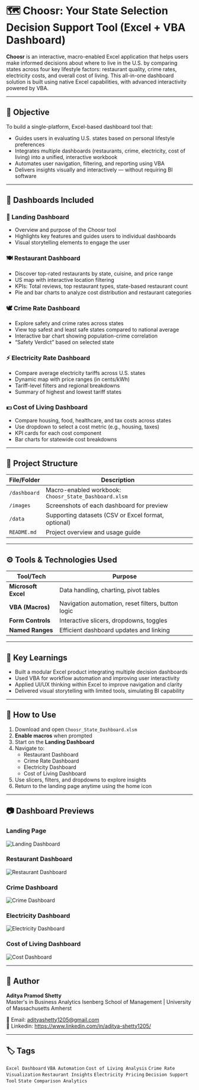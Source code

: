 # 🗺️ Choosr: Your State Selection Decision Support Tool (Excel + VBA Dashboard)

**Choosr** is an interactive, macro-enabled Excel application that helps users make informed decisions about where to live in the U.S. by comparing states across four key lifestyle factors: restaurant quality, crime rates, electricity costs, and overall cost of living. This all-in-one dashboard solution is built using native Excel capabilities, with advanced interactivity powered by VBA.

---

## 🎯 Objective

To build a single-platform, Excel-based dashboard tool that:

- Guides users in evaluating U.S. states based on personal lifestyle preferences
- Integrates multiple dashboards (restaurants, crime, electricity, cost of living) into a unified, interactive workbook
- Automates user navigation, filtering, and reporting using VBA
- Delivers insights visually and interactively — without requiring BI software

---

## 🧩 Dashboards Included

### 🔹 Landing Dashboard
- Overview and purpose of the Choosr tool
- Highlights key features and guides users to individual dashboards
- Visual storytelling elements to engage the user

### 🍽️ Restaurant Dashboard
- Discover top-rated restaurants by state, cuisine, and price range
- US map with interactive location filtering
- KPIs: Total reviews, top restaurant types, state-based restaurant count
- Pie and bar charts to analyze cost distribution and restaurant categories

### 🕊️ Crime Rate Dashboard
- Explore safety and crime rates across states
- View top safest and least safe states compared to national average
- Interactive bar chart showing population-crime correlation
- “Safety Verdict” based on selected state

### ⚡ Electricity Rate Dashboard
- Compare average electricity tariffs across U.S. states
- Dynamic map with price ranges (in cents/kWh)
- Tariff-level filters and regional breakdowns
- Summary of highest and lowest tariff states

### 💵 Cost of Living Dashboard
- Compare housing, food, healthcare, and tax costs across states
- Use dropdown to select a cost metric (e.g., housing, taxes)
- KPI cards for each cost component
- Bar charts for statewide cost breakdowns

---

## 📁 Project Structure

| File/Folder     | Description                                                        |
|-----------------|--------------------------------------------------------------------|
| `/dashboard`    | Macro-enabled workbook: `Choosr_State_Dashboard.xlsm`             |
| `/images`       | Screenshots of each dashboard for preview                         |
| `/data`         | Supporting datasets (CSV or Excel format, optional)               |
| `README.md`     | Project overview and usage guide                                   |

---

## ⚙️ Tools & Technologies Used

| Tool/Tech        | Purpose                                              |
|------------------|------------------------------------------------------|
| **Microsoft Excel** | Data handling, charting, pivot tables              |
| **VBA (Macros)**     | Navigation automation, reset filters, button logic |
| **Form Controls**    | Interactive slicers, dropdowns, toggles            |
| **Named Ranges**     | Efficient dashboard updates and linking            |

---

## 🧠 Key Learnings

- Built a modular Excel product integrating multiple decision dashboards
- Used VBA for workflow automation and improving user interactivity
- Applied UI/UX thinking within Excel to improve navigation and clarity
- Delivered visual storytelling with limited tools, simulating BI capability

---

## 🚀 How to Use

1. Download and open `Choosr_State_Dashboard.xlsm`
2. **Enable macros** when prompted
3. Start on the **Landing Dashboard**
4. Navigate to:
   - Restaurant Dashboard
   - Crime Rate Dashboard
   - Electricity Dashboard
   - Cost of Living Dashboard
5. Use slicers, filters, and dropdowns to explore insights
6. Return to the landing page anytime using the home icon

---

## 📷 Dashboard Previews

### Landing Page

![Landing Dashboard](images/Landing_Dashboard.png)

### Restaurant Dashboard
![Restaurant Dashboard](images/restaurant_dashboard.png)

### Crime Dashboard
![Crime Dashboard](images/crime_dashboard.png)

### Electricity Dashboard
![Electricity Dashboard](images/electricity_dashboard.png)

### Cost of Living Dashboard
![Cost Dashboard](images/cost_dashboard.png)

---

## 👤 Author

**Aditya Pramod Shetty**  
Master's in Business Analytics 
Isenberg School of Management | University of Massachusetts Amherst

📧 Email: adityashetty1205@gmail.com  
🔗 Linkedin: https://www.linkedin.com/in/aditya-shetty1205/

---

## 🏷️ Tags

`Excel Dashboard` `VBA Automation` `Cost of Living Analysis` `Crime Rate Visualization` `Restaurant Insights` `Electricity Pricing` `Decision Support Tool` `State Comparison Analytics`
